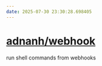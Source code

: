 ```yaml
---
date: 2025-07-30 23:30:28.698405
---
```


# [adnanh/webhook](https://github.com/adnanh/webhook)

run shell commands from webhooks